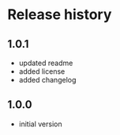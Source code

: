 # Release history

## 1.0.1
- updated readme
- added license
- added changelog

## 1.0.0
- initial version
